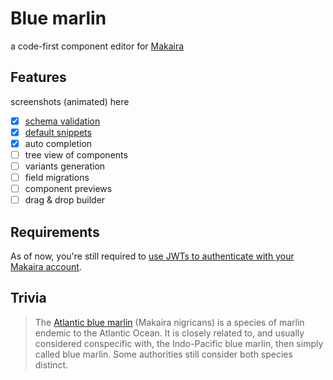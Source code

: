 # Blue marlin

a code-first component editor for [Makaira](https://makaira.io)

## Features

screenshots (animated) here

- [x] [schema validation](https://code.visualstudio.com/docs/languages/json#_json-schemas-and-settings)
- [x] [default snippets](https://code.visualstudio.com/docs/languages/json#_define-snippets-in-json-schemas)
- [x] auto completion
- [ ] tree view of components
- [ ] variants generation
- [ ] field migrations
- [ ] component previews
- [ ] drag & drop builder

## Requirements

As of now, you're still required to [use JWTs to authenticate with your Makaira account](https://docs.makaira.io/reference/authentication#json-web-token-jwt).

<!--

## Snippets

Blue marlin comes with several snippets. In order to use them, you've to hit Ctrl+Space all the time. It is recommended... editor.tabCompletion -> on

https://code.visualstudio.com/docs/editor/userdefinedsnippets

## Extension Settings

Include if your extension adds any VS Code settings through the `contributes.configuration` extension point.

For example:

This extension contributes the following settings:

- `myExtension.enable`: enable/disable this extension
- `myExtension.thing`: set to `blah` to do something

## Known Issues

Calling out known issues can help limit users opening duplicate issues against your extension.

## Release Notes

Users appreciate release notes as you update your extension.

### 1.0.0

Initial release of ...

### 1.0.1

Fixed issue #.

### 1.1.0

Added features X, Y, and Z.

---

## Following extension guidelines

Ensure that you've read through the extensions guidelines and follow the best practices for creating your extension.

- [Extension Guidelines](https://code.visualstudio.com/api/references/extension-guidelines)
-->

## Trivia

> The [Atlantic blue marlin](https://en.wikipedia.org/wiki/Atlantic_blue_marlin) (Makaira nigricans) is a species of marlin endemic to the Atlantic Ocean. It is closely related to, and usually considered conspecific with, the Indo-Pacific blue marlin, then simply called blue marlin. Some authorities still consider both species distinct.
